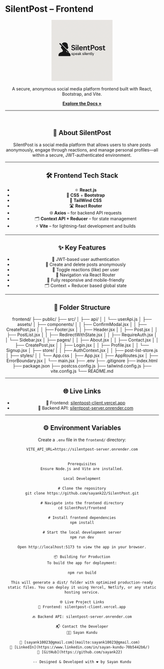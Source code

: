 # SilentPost – Frontend

  <div align="center"> <a href="https://silentpost-client.vercel.app/"> <img src="../frontend/src/assets/tagline.png" alt="SilentPost Logo" width="200" /> </a> <p> A secure, anonymous social media platform frontend built with React, Bootstrap, and Vite. </p>
<a href="https://github.com/sayank22/social-media"><strong>Explore the Docs »</strong></a>

</div>

---

<br />
<div align="center">

## 📝 About SilentPost

SilentPost is a social media platform that allows users to share posts anonymously, engage through reactions, and manage personal profiles—all within a secure, JWT-authenticated environment.

---

## 🛠️ Frontend Tech Stack

- ⚛️ **React.js**
- 🧰 **CSS** + **Bootstrap**
- 🎨 **TailWind CSS**
- 🛣️ **React Router**
- 🌐 **Axios** – for backend API requests
- 🗂️ **Context API + Reducer** – for state management
- ⚡ **Vite** – for lightning-fast development and builds

---

## ✨ Key Features

- 🔐 JWT-based user authentication
- 📝 Create and delete posts anonymously
- 💬 Toggle reactions (like) per user
- 🧭 Navigation via React Router
- 📱 Fully responsive and mobile-friendly
- 🗂️ Context + Reducer based global state

---

## 📁 Folder Structure

frontend/
├── public/
├── src/
│   ├── api/
│   │   └── userApi.js
│   ├── assets/
│   ├── components/
│   │   ├── ConfirmModal.jsx
│   │   ├── CreatePost.jsx
│   │   ├── Footer.jsx
│   │   ├── Header.jsx
│   │   ├── Post.jsx
│   │   ├── PostList.jsx
│   │   ├── RedirectWithState.jsx
│   │   ├── RequireAuth.jsx
│   │   └── Sidebar.jsx
│   ├── pages/
│   │   ├── About.jsx
│   │   ├── Contact.jsx
│   │   ├── CreatePost.jsx
│   │   ├── Login.jsx
│   │   ├── Profile.jsx
│   │   └── Signup.jsx
│   ├── store/
│   │   ├── AuthContext.jsx
│   │   ├── post-list-store.js
│   ├── styles/
│   │   └── App.css
│   ├── App.jsx
│   ├── AppRoutes.jsx
│   ├── ErrorBoundary.jsx
│   └── main.jsx
├── .env
├── .gitignore
├── index.html
├── package.json
├── postcss.config.js
├── tailwind.config.js
├── vite.config.js
└── README.md


---

## 🌐 Live Links

- 🔗 Frontend: [silentpost-client.vercel.app](https://silentpost-client.vercel.app)
- 🔗 Backend API: [silentpost-server.onrender.com](https://silentpost-server.onrender.com)

---

## ⚙️ Environment Variables

Create a `.env` file in the `frontend/` directory:

```env
VITE_API_URL=https://silentpost-server.onrender.com


Prerequisites
Ensure Node.js and Vite are installed.

Local Development

# Clone the repository
git clone https://github.com/sayank22/SilentPost.git

# Navigate into the frontend directory
cd SilentPost/frontend

# Install frontend dependencies
npm install

# Start the local development server
npm run dev

Open http://localhost:5173 to view the app in your browser.

📦 Building for Production
To build the app for deployment:

npm run build

This will generate a dist/ folder with optimized production-ready static files. You can deploy it using Vercel, Netlify, or any static hosting service.

🌐 Live Project Links
🎯 Frontend: silentpost-client.vercel.app

🔙 Backend API: silentpost-server.onrender.com

📬 Contact the Developer
👨‍💻 Sayan Kundu

📧 [sayank10023@gmail.com](mailto:sayank10023@gmail.com)  
💼 [LinkedIn](https://www.linkedin.com/in/sayan-kundu-70b5442b6/)  
🐙 [GitHub](https://github.com/sayank22)  

-- Designed & Developed with ❤️ by Sayan Kundu